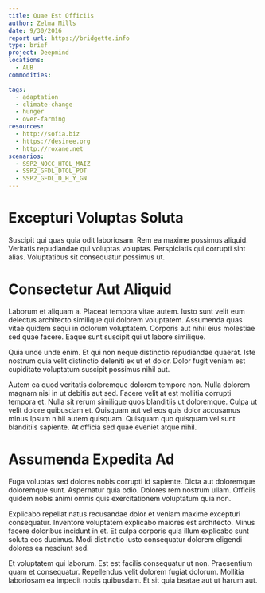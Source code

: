 ```yaml
---
title: Quae Est Officiis
author: Zelma Mills
date: 9/30/2016
report url: https://bridgette.info
type: brief
project: Deepmind
locations:
  - ALB
commodities:

tags:
  - adaptation
  - climate-change
  - hunger
  - over-farming
resources:
  - http://sofia.biz
  - https://desiree.org
  - http://roxane.net
scenarios:
  - SSP2_NOCC_HTOL_MAIZ
  - SSP2_GFDL_DTOL_POT
  - SSP2_GFDL_D_H_Y_GN
---
```

# Excepturi Voluptas Soluta
Suscipit qui quas quia odit laboriosam. Rem ea maxime possimus aliquid. Veritatis repudiandae qui voluptas voluptas. Perspiciatis qui corrupti sint alias. Voluptatibus sit consequatur possimus ut.

# Consectetur Aut Aliquid
Laborum et aliquam a. Placeat tempora vitae autem. Iusto sunt velit eum delectus architecto similique qui dolorem voluptatem. Assumenda quas vitae quidem sequi in dolorum voluptatem. Corporis aut nihil eius molestiae sed quae facere. Eaque sunt suscipit qui ut labore similique.
 Quia unde unde enim. Et qui non neque distinctio repudiandae quaerat. Iste nostrum quia velit distinctio deleniti ex ut et dolor. Dolor fugit veniam est cupiditate voluptatum suscipit possimus nihil aut.
 Autem ea quod veritatis doloremque dolorem tempore non. Nulla dolorem magnam nisi in ut debitis aut sed. Facere velit at est mollitia corrupti tempora et. Nulla sit rerum similique quos blanditiis ut doloremque. Culpa ut velit dolore quibusdam et. Quisquam aut vel eos quis dolor accusamus minus.Ipsum nihil autem quisquam. Quisquam quo quisquam vel sunt blanditiis sapiente. At officia sed quae eveniet atque nihil.

# Assumenda Expedita Ad
Fuga voluptas sed dolores nobis corrupti id sapiente. Dicta aut doloremque doloremque sunt. Aspernatur quia odio. Dolores rem nostrum ullam. Officiis quidem nobis animi omnis quis exercitationem voluptatum quia non.
 Explicabo repellat natus recusandae dolor et veniam maxime excepturi consequatur. Inventore voluptatem explicabo maiores est architecto. Minus facere doloribus incidunt in et. Et culpa corporis quia illum explicabo sunt soluta eos ducimus. Modi distinctio iusto consequatur dolorem eligendi dolores ea nesciunt sed.
 Et voluptatem qui laborum. Est est facilis consequatur ut non. Praesentium quam et consequatur. Repellendus velit dolorem fugiat dolorum. Mollitia laboriosam ea impedit nobis quibusdam. Et sit quia beatae aut ut harum aut.
